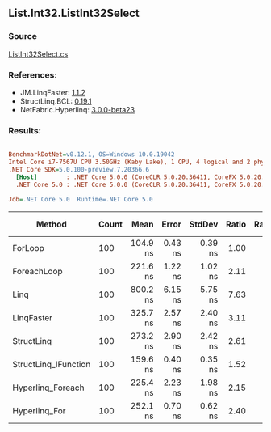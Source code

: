 ﻿## List.Int32.ListInt32Select

### Source
[ListInt32Select.cs](../LinqBenchmarks/List/Int32/ListInt32Select.cs)

### References:
- JM.LinqFaster: [1.1.2](https://www.nuget.org/packages/JM.LinqFaster/1.1.2)
- StructLinq.BCL: [0.19.1](https://www.nuget.org/packages/StructLinq.BCL/0.19.1)
- NetFabric.Hyperlinq: [3.0.0-beta23](https://www.nuget.org/packages/NetFabric.Hyperlinq/3.0.0-beta23)

### Results:
``` ini

BenchmarkDotNet=v0.12.1, OS=Windows 10.0.19042
Intel Core i7-7567U CPU 3.50GHz (Kaby Lake), 1 CPU, 4 logical and 2 physical cores
.NET Core SDK=5.0.100-preview.7.20366.6
  [Host]        : .NET Core 5.0.0 (CoreCLR 5.0.20.36411, CoreFX 5.0.20.36411), X64 RyuJIT
  .NET Core 5.0 : .NET Core 5.0.0 (CoreCLR 5.0.20.36411, CoreFX 5.0.20.36411), X64 RyuJIT

Job=.NET Core 5.0  Runtime=.NET Core 5.0  

```
|               Method | Count |     Mean |   Error |  StdDev | Ratio | RatioSD |  Gen 0 | Gen 1 | Gen 2 | Allocated |
|--------------------- |------ |---------:|--------:|--------:|------:|--------:|-------:|------:|------:|----------:|
|              ForLoop |   100 | 104.9 ns | 0.43 ns | 0.39 ns |  1.00 |    0.00 |      - |     - |     - |         - |
|          ForeachLoop |   100 | 221.6 ns | 1.22 ns | 1.02 ns |  2.11 |    0.01 |      - |     - |     - |         - |
|                 Linq |   100 | 800.2 ns | 6.15 ns | 5.75 ns |  7.63 |    0.07 | 0.0343 |     - |     - |      72 B |
|           LinqFaster |   100 | 325.7 ns | 2.57 ns | 2.40 ns |  3.11 |    0.02 | 0.2179 |     - |     - |     456 B |
|           StructLinq |   100 | 273.2 ns | 2.90 ns | 2.42 ns |  2.61 |    0.02 |      - |     - |     - |         - |
| StructLinq_IFunction |   100 | 159.6 ns | 0.40 ns | 0.35 ns |  1.52 |    0.01 |      - |     - |     - |         - |
|    Hyperlinq_Foreach |   100 | 225.4 ns | 2.23 ns | 1.98 ns |  2.15 |    0.02 |      - |     - |     - |         - |
|        Hyperlinq_For |   100 | 252.1 ns | 0.70 ns | 0.62 ns |  2.40 |    0.01 |      - |     - |     - |         - |

